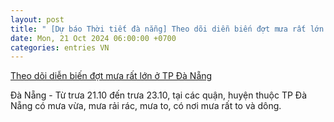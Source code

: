 ```yaml
---
layout: post
title: " [Dự báo Thời tiết đà nẵng] Theo dõi diễn biến đợt mưa rất lớn ở TP Đà Nẵng"
date: Mon, 21 Oct 2024 06:00:00 +0700
categories: entries VN
---
```

[Theo dõi diễn biến đợt mưa rất lớn ở TP Đà Nẵng](https://laodong.vn/moi-truong/theo-doi-dien-bien-dot-mua-rat-lon-o-tp-da-nang-1410558.ldo)

Đà Nẵng - Từ trưa 21.10 đến trưa 23.10, tại các quận, huyện thuộc TP Đà Nẵng có mưa vừa, mưa rải rác, mưa to, có nơi mưa rất to và dông.

